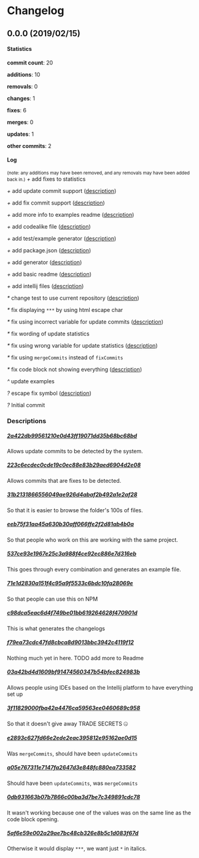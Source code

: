# Changelog
## 0.0.0 (2019/02/15)
#### Statistics
**commit count**: 20

**additions**: 10

**removals**: 0

**changes**: 1

**fixes**: 6

**merges**: 0

**updates**: 1

**other commits**: 2

#### Log
<small>(note: any additions may have been removed, and any removals may have been added back in.)</small>
*+* add fixes to statistics

*+* add update commit support ([description](#2a422db99561210e0d43ff19071dd35b68bc68bd-5))

*+* add fix commit support ([description](#223c6ecdec0cde19c0ec88e83b29aed6904d2e08-5))

*+* add more info to examples readme ([description](#31b2131866556049ae926d4abaf2b492a1e2af28-5))

*+* add codealike file ([description](#eeb75f31aa45a630b30aff066ffe2f2d81ab4b0a-5))

*+* add test/example generator ([description](#537ce93e1967e25c3a988f4ce92ec886e7d316eb-5))

*+* add package.json ([description](#71e1d2830a151f4c95a9f5533c6bdc10fa28069e-5))

*+* add generator ([description](#c98dca5eac6d4f749be01bb619264628f470901d-5))

*+* add basic readme ([description](#f79ea73cdc47fd8cbca8d9013bbc3942c4119f12-5))

*+* add intellij files ([description](#03a42bd4d1609bf91474560347b54bfec824983b-5))

*&ast;* change test to use current repository ([description](#3f11829000fba42a4476ca59563ee0460689c958-5))

*&ast;* fix displaying `***` by using html escape char

*&ast;* fix using incorrect variable for update commits ([description](#e2893c627fd66e2ede2eac395812e95162ae0d15-5))

*&ast;* fix wording of update statistics

*&ast;* fix using wrong variable for update statistics ([description](#a05e767311e7147fa2647d3e848fc880ea733582-5))

*&ast;* fix using `mergeCommits` instead of `fixCommits`

*&ast;* fix code block not showing everything ([description](#0db931663b07b7866c00ba3d7be7c349891cdc78-5))

*^* update examples

*?* escape fix symbol ([description](#5af6e59e002a29ae7bc48cb326e8b5c1d083f67d-5))

*?* Initial commit

### Descriptions
##### [2a422db99561210e0d43ff19071dd35b68bc68bd](commit/2a422db99561210e0d43ff19071dd35b68bc68bd?refName=refs/heads/master)
Allows update commits to be detected by the system.
##### [223c6ecdec0cde19c0ec88e83b29aed6904d2e08](commit/223c6ecdec0cde19c0ec88e83b29aed6904d2e08?refName=refs/heads/master)
Allows commits that are fixes to be detected.
##### [31b2131866556049ae926d4abaf2b492a1e2af28](commit/31b2131866556049ae926d4abaf2b492a1e2af28?refName=refs/heads/master)
So that it is easier to browse the folder's 100s of files.
##### [eeb75f31aa45a630b30aff066ffe2f2d81ab4b0a](commit/eeb75f31aa45a630b30aff066ffe2f2d81ab4b0a?refName=refs/heads/master)
So that people who work on this are working with the same project.
##### [537ce93e1967e25c3a988f4ce92ec886e7d316eb](commit/537ce93e1967e25c3a988f4ce92ec886e7d316eb?refName=refs/heads/master)
This goes through every combination and generates an example file.
##### [71e1d2830a151f4c95a9f5533c6bdc10fa28069e](commit/71e1d2830a151f4c95a9f5533c6bdc10fa28069e?refName=refs/heads/master)
So that people can use this on NPM
##### [c98dca5eac6d4f749be01bb619264628f470901d](commit/c98dca5eac6d4f749be01bb619264628f470901d?refName=refs/heads/master)
This is what generates the changelogs
##### [f79ea73cdc47fd8cbca8d9013bbc3942c4119f12](commit/f79ea73cdc47fd8cbca8d9013bbc3942c4119f12?refName=refs/heads/master)
Nothing much yet in here. TODO add more to Readme
##### [03a42bd4d1609bf91474560347b54bfec824983b](commit/03a42bd4d1609bf91474560347b54bfec824983b?refName=refs/heads/master)
Allows people using IDEs based on the Intellij platform to have everything set up
##### [3f11829000fba42a4476ca59563ee0460689c958](commit/3f11829000fba42a4476ca59563ee0460689c958?refName=refs/heads/master)
So that it doesn't give away TRADE SECRETS 🤐
##### [e2893c627fd66e2ede2eac395812e95162ae0d15](commit/e2893c627fd66e2ede2eac395812e95162ae0d15?refName=refs/heads/master)
Was `mergeCommits`, should have been `updateCommits`
##### [a05e767311e7147fa2647d3e848fc880ea733582](commit/a05e767311e7147fa2647d3e848fc880ea733582?refName=refs/heads/master)
Should have been `updateCommits`, was `mergeCommits`
##### [0db931663b07b7866c00ba3d7be7c349891cdc78](commit/0db931663b07b7866c00ba3d7be7c349891cdc78?refName=refs/heads/master)
It wasn't working because one of the values was on the same line as the code block opening.
##### [5af6e59e002a29ae7bc48cb326e8b5c1d083f67d](commit/5af6e59e002a29ae7bc48cb326e8b5c1d083f67d?refName=refs/heads/master)
Otherwise it would display `***`, we want just `*` in italics.
